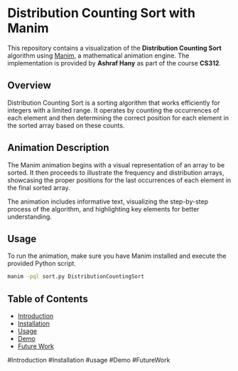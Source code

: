 # Distribution Counting Sort with Manim

This repository contains a visualization of the **Distribution Counting Sort** algorithm using [Manim](https://manim.community/), a mathematical animation engine. The implementation is provided by **Ashraf Hany** as part of the course **CS312**.

## Overview

Distribution Counting Sort is a sorting algorithm that works efficiently for integers with a limited range. It operates by counting the occurrences of each element and then determining the correct position for each element in the sorted array based on these counts.

## Animation Description

The Manim animation begins with a visual representation of an array to be sorted. It then proceeds to illustrate the frequency and distribution arrays, showcasing the proper positions for the last occurrences of each element in the final sorted array.

The animation includes informative text, visualizing the step-by-step process of the algorithm, and highlighting key elements for better understanding.

## Usage

To run the animation, make sure you have Manim installed and execute the provided Python script.

```bash
manim -pql sort.py DistributionCountingSort
```

## Table of Contents

- [Introduction](#Introduction)
- [Installation](#Installation)
- [Usage](#usage)
- [Demo](#Demo)
- [Future Work](#FutureWork)

#Introduction
#Installation
#usage
#Demo
#FutureWork
